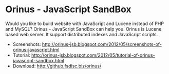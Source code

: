 # Orinus - JavaScript SandBox

Would you like to build website with JavaScript and Lucene instead of PHP and MySQL? Orinus - JavaScript SandBox can help you. Orinus is Lucene based web server. It support distributed indexes and JavaScript scripts.

+ Screenshots: http://orinus-jsb.blogspot.com/2012/05/screenshots-of-orinus-javascript.html
+ Tutorial: http://orinus-jsb.blogspot.com/2012/05/tutorial-of-orinus-javascript-sandbox.html
+ Download: http://github.fsdisc.biz/orinus/
